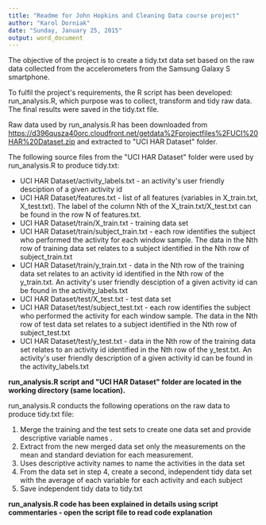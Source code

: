```yaml
---
title: "Readme for John Hopkins and Cleaning Data course project"
author: "Karol Dorniak"
date: "Sunday, January 25, 2015"
output: word_document
---
```


The objective of the project is to create a tidy.txt data set based on the raw data collected from the accelerometers from the Samsung Galaxy S smartphone. 

To fulfil the project's requirements, the R script has been developed: run_analysis.R, which purpose was to collect, transform and tidy raw data. The final results were saved in the tidy.txt file.

Raw data used by run_analysis.R has been downloaded from https://d396qusza40orc.cloudfront.net/getdata%2Fprojectfiles%2FUCI%20HAR%20Dataset.zip and extracted to "UCI HAR Dataset" folder.

The following source files from the "UCI HAR Dataset" folder were used by run_analysis.R to produce tidy.txt:

* UCI HAR Dataset/activity_labels.txt - an activity's user friendly desciption of a given activity id
* UCI HAR Dataset/features.txt - list of all features (variables in X_train.txt, X_test.txt). The label of the column Nth of the X_train.txt/X_test.txt can be found in the row N of features.txt.
* UCI HAR Dataset/train/X_train.txt - training data set
* UCI HAR Dataset/train/subject_train.txt - each row identifies the subject who performed the activity for each window sample. The data in the Nth row of training data set relates to a subject identified in the Nth row of subject_train.txt
* UCI HAR Dataset/train/y_train.txt -  data in the Nth row of the training data set relates to an activity id identified in the Nth row of the y_train.txt. An activity's user friendly desciption of a given activity id can be found in the activity_labels.txt
* UCI HAR Dataset/test/X_test.txt - test data set
* UCI HAR Dataset/test/subject_test.txt - each row identifies the subject who performed the activity for each window sample. The data in the Nth row of test data set relates to a subject identified in the Nth row of subject_test.txt
* UCI HAR Dataset/test/y_test.txt - data in the Nth row of the training data set relates to an activity id identified in the Nth row of the y_test.txt. An activity's user friendly description of a given activity id can be found in the activity_labels.txt

**run_analysis.R script and "UCI HAR Dataset" folder are located in the working directory (same location).**

run_analysis.R conducts the following operations on the raw data to produce tidy.txt file:

1. Merge the training and the test sets to create one data set and provide descriptive variable names . 
2. Extract from the new merged data set only the measurements on the mean and standard deviation for each measurement. 
3. Uses descriptive activity names to name the activities in the data set
4. From the data set in step 4, create a second, independent tidy data set with the average of each variable for each activity and each subject
5. Save independent tidy data to tidy.txt

**run_analysis.R code has been explained in details using script commentaries - open the script file to read code explanation**